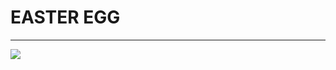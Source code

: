 # EASTER EGG
***
![](https://github.com/user-attachments/assets/750dd93c-5a85-4bc3-b47a-5469a7aaae20)

